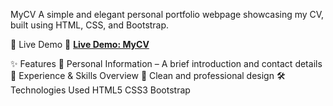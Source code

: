 MyCV
A simple and elegant personal portfolio webpage showcasing my CV, built using HTML, CSS, and Bootstrap.

🚀 Live Demo
📌 **[Live Demo: MyCV](https://your-live-demo-link/)**

✨ Features
📌 Personal Information – A brief introduction and contact details
💼 Experience & Skills Overview
🎨 Clean and professional design
🛠 Technologies Used
HTML5
CSS3
Bootstrap

